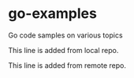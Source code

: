 # go-examples
Go code samples on various topics

This line is added from local repo.

This line is added from remote repo.
